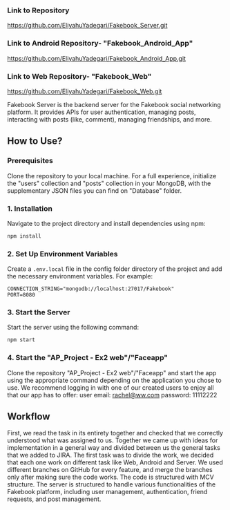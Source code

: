 
### Link to Repository
https://github.com/EliyahuYadegari/Fakebook_Server.git

### Link to Android Repository- "Fakebook_Android_App"
https://github.com/EliyahuYadegari/Fakebook_Android_App.git

### Link to Web Repository- "Fakebook_Web"
https://github.com/EliyahuYadegari/Fakebook_Web.git

Fakebook Server is the backend server for the Fakebook social networking platform. It provides APIs for user authentication, managing posts, interacting with posts (like, comment), managing friendships, and more.

## How to Use?

### Prerequisites
Clone the repository to your local machine.
For a full experience, initialize the "users" collection and "posts" collection in your MongoDB, with the supplementary JSON files you can find on "Database" folder.
### 1. Installation
Navigate to the project directory and install dependencies using npm:

```bash
npm install
```

### 2. Set Up Environment Variables
Create a `.env.local` file in the config folder directory of the project and add the necessary environment variables. For example:

```
CONNECTION_STRING="mongodb://localhost:27017/Fakebook"
PORT=8080
```

### 3. Start the Server
Start the server using the following command:

```bash
npm start
```

### 4. Start the "AP_Project - Ex2 web"/"Faceapp"
Clone the repository "AP_Project - Ex2 web"/"Faceapp" and start the app using the appropriate command depending on the application you chose to use. 
We recommend logging in with one of our created users to enjoy all that our app has to offer:
user email: rachel@ww.com
password: 11112222

## Workflow

First, we read the task in its entirety together and checked that we correctly understood what was assigned to us. Together we came up with ideas for implementation in a general way and divided between us the general tasks that we added to JIRA. The first task was to divide the work, we decided that each one work on different task like Web, Android and Server. We used different branches on GitHub for every feature, and merge the branches only after making sure the code works. The code is structured with MCV structure. The server is structured to handle various functionalities of the Fakebook platform, including user management, authentication, friend requests, and post management.
